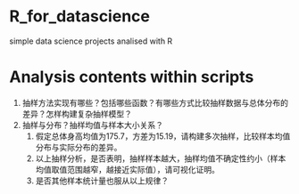 # R_for_datascience
simple data science projects analised with R 

# Analysis contents within scripts
1. 抽样方法实现有哪些？包括哪些函数？有哪些方式比较抽样数据与总体分布的差异？怎样构建复杂抽样模型？
2. 抽样与分布？抽样均值与样本大小关系？
	1. 假定总体身高均值为175.7，方差为15.19，请构建多次抽样，比较样本均值分布与实际分布的差异。
	2. 以上抽样分析，是否表明，抽样样本越大，抽样均值不确定性约小（样本均值取值范围越窄，越接近实际值），请可视化证明。
	3. 是否其他样本统计量也服从以上规律？
